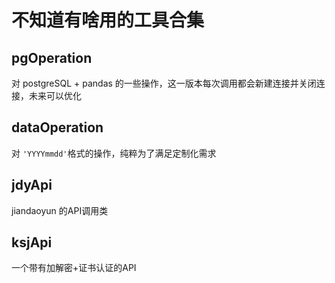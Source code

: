 # 不知道有啥用的工具合集

## pgOperation

对 postgreSQL + pandas 的一些操作，这一版本每次调用都会新建连接并关闭连接，未来可以优化

## dataOperation

对 `'YYYYmmdd'`格式的操作，纯粹为了满足定制化需求

## jdyApi

jiandaoyun 的API调用类

## ksjApi

一个带有加解密+证书认证的API
